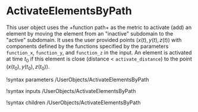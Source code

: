 # ActivateElementsByPath

This user object uses the +function path+ as the metric to activate (add) an element by moving the element from an "inactive" subdomain to the "active" subdomain. It uses the user provided points $(x(t), y(t), z(t))$ with components defined by the functions specified by the parameters `function_x`, `function_y`, and `function_z` in the input. An element is activated at time $t_0$ if this element is close (distance < `activate_distance`) to the point $(x(t_0), y(t_0), z(t_0))$.

!syntax parameters /UserObjects/ActivateElementsByPath

!syntax inputs /UserObjects/ActivateElementsByPath

!syntax children /UserObjects/ActivateElementsByPath
